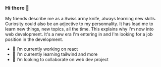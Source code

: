 ### Hi there 👋

My friends describe me as a Swiss army knife, always learning new skills. Curiosity could also be an adjective to my personnality. It has lead me to learn new things, new topics, all the time. This explains why I'm now into web development. It's a new era I'm entering in and I'm looking for a job position in the development. 

- 🔭 I’m currently working on react
- 🌱 I’m currently learning tailwind and more
- 👯 I’m looking to collaborate on web dev project
<!--
**Cerealadvs/Cerealadvs** is a ✨ _special_ ✨ repository because its `README.md` (this file) appears on your GitHub profile.

Here are some ideas to get you started:

- 🔭 I’m currently working on ...
- 🌱 I’m currently learning ...
- 👯 I’m looking to collaborate on ...
- 🤔 I’m looking for help with ...
- 💬 Ask me about ...
- 📫 How to reach me: ...
- 😄 Pronouns: ...
- ⚡ Fun fact: ...
-->
